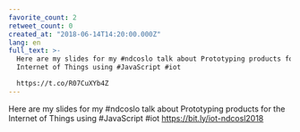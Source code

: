 ```yaml
---
favorite_count: 2
retweet_count: 0
created_at: "2018-06-14T14:20:00.000Z"
lang: en
full_text: >-
  Here are my slides for my #ndcoslo talk about Prototyping products for the
  Internet of Things using #JavaScript #iot

  https://t.co/R07CuXYb4Z
---
```


Here are my slides for my #ndcoslo talk about Prototyping products for the
Internet of Things using #JavaScript #iot <https://bit.ly/iot-ndcosl2018>
